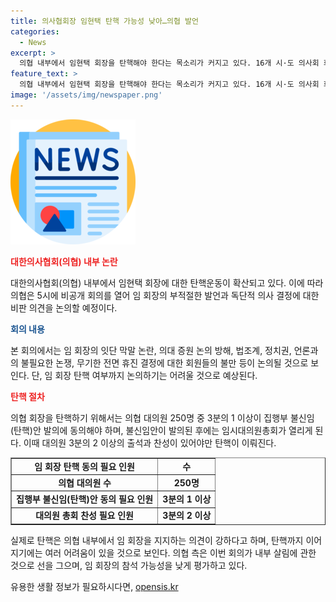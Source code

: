 ```yaml
---
title: 의사협회장 임현택 탄핵 가능성 낮아…의협 발언
categories:
  - News
excerpt: >
  의협 내부에서 임현택 회장을 탄핵해야 한다는 목소리가 커지고 있다. 16개 시·도 의사회 회장단은 오후 5시 비공개 회의를 열어 최근 임 회장의 부적절한 발언과 독단적인 의사 결정에 대한 비판 의견을 개진할 예정이다. 임 회장의 막말과 독단적인 행동으로 인해 의대 증원 논의가 묻히고 불필요한 논쟁을 일으켰다는 불만도 나온다. 하지만 탄핵까지 이어지기에는 내부적인 지지자들도 많아 어려울 것이라는 의견이 있다.
feature_text: >
  의협 내부에서 임현택 회장을 탄핵해야 한다는 목소리가 커지고 있다. 16개 시·도 의사회 회장단은 오후 5시 비공개 회의를 열어 최근 임 회장의 부적절한 발언과 독단적인 의사 결정에 대한 비판 의견을 개진할 예정이다. 임 회장의 막말과 독단적인 행동으로 인해 의대 증원 논의가 묻히고 불필요한 논쟁을 일으켰다는 불만도 나온다. 하지만 탄핵까지 이어지기에는 내부적인 지지자들도 많아 어려울 것이라는 의견이 있다.
image: '/assets/img/newspaper.png'
---
```


<p><img src="/assets/img/newspaper.png" alt="kimp 속보" /></p>

<p><b><span style="color: #ee2323;">대한의사협회(의협) 내부 논란</span></b></p>

<p data-ke-size="size16">대한의사협회(의협) 내부에서 임현택 회장에 대한 탄핵운동이 확산되고 있다. 이에 따라 의협은 5시에 비공개 회의를 열어 임 회장의 부적절한 발언과 독단적 의사 결정에 대한 비판 의견을 논의할 예정이다.</p>

<p><b><span style="color: #1a5490;">회의 내용</span></b></p>

<p data-ke-size="size16">본 회의에서는 임 회장의 잇단 막말 논란, 의대 증원 논의 방해, 법조계, 정치권, 언론과의 불필요한 논쟁, 무기한 전면 휴진 결정에 대한 회원들의 불만 등이 논의될 것으로 보인다. 단, 임 회장 탄핵 여부까지 논의하기는 어려울 것으로 예상된다.</p>

<p><b><span style="color: #ee2323;">탄핵 절차</span></b></p>

<p data-ke-size="size16">의협 회장을 탄핵하기 위해서는 의협 대의원 250명 중 3분의 1 이상이 집행부 불신임(탄핵)안 발의에 동의해야 하며, 불신임안이 발의된 후에는 임시대의원총회가 열리게 된다. 이때 대의원 3분의 2 이상의 출석과 찬성이 있어야만 탄핵이 이뤄진다.</p>

<table style="width: 100%;" border="1">
<tbody>
<tr>
<td style="text-align: center; height: 17px;"><b>임 회장 탄핵 동의 필요 인원</b></td>
<td style="text-align: center; height: 17px;"><b>수</b></td>
</tr>
<tr>
<td style="text-align: center; height: 17px;"><b>의협 대의원 수</b></td>
<td style="text-align: center; height: 17px;"><b>250명</b></td>
</tr>
<tr>
<td style="text-align: center; height: 17px;"><b>집행부 불신임(탄핵)안 동의 필요 인원</b></td>
<td style="text-align: center; height: 17px;"><b>3분의 1 이상</b></td>
</tr>
<tr>
<td style="text-align: center; height: 17px;"><b>대의원 총회 찬성 필요 인원</b></td>
<td style="text-align: center; height: 17px;"><b>3분의 2 이상</b></td>
</tr>
</tbody>
</table>

<p data-ke-size="size16">실제로 탄핵은 의협 내부에서 임 회장을 지지하는 의견이 강하다고 하며, 탄핵까지 이어지기에는 여러 어려움이 있을 것으로 보인다. 의협 측은 이번 회의가 내부 살림에 관한 것으로 선을 그으며, 임 회장의 참석 가능성을 낮게 평가하고 있다.</p>
유용한 생활 정보가 필요하시다면, <a href="https://opensis.kr" rel="dofollow">opensis.kr</a>


